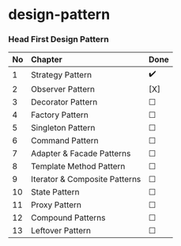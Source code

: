 # design-pattern

### Head First Design Pattern


 No | Chapter                       | Done               |
:-- | :-----------------------------| :------------------|
| 1 | Strategy Pattern              | :heavy_check_mark: |
| 2 | Observer Pattern              | [X]                |
| 3 | Decorator Pattern             | &#9744;            |
| 4 | Factory Pattern               | &#9744;            |
| 5 | Singleton Pattern             | &#9744;            |
| 6 | Command  Pattern              | &#9744;            |
| 7 | Adapter & Facade Patterns     | &#9744;            |
| 8 | Template Method Pattern       | &#9744;            |
| 9 | Iterator & Composite Patterns | &#9744;            |
| 10 | State Pattern                 | &#9744;            |
| 11 | Proxy Pattern                 | &#9744;            |
| 12 | Compound Patterns             | &#9744;            |
| 13 | Leftover Pattern              | &#9744;            |

